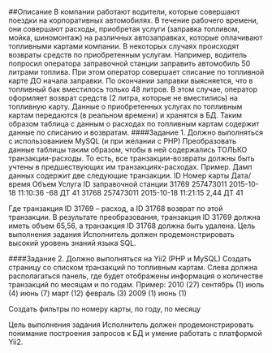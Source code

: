 ##Описание
В компании работают водители, которые совершают поездки на корпоративных автомобилях. В течение рабочего времени, они совершают расходы, приобретая услуги (заправка топливом, мойка, шиномонтаж) на различных автозаправках, которые оплачивают топливными картами компании.
В некоторых случаях происходят возвраты средств по приобретенным услугам. Например, водитель попросил оператора заправочной станции заправить автомобиль 50 литрами топлива. При этом оператор совершает списание по топливной карте ДО начала заправки. По окончании заправки выясняется, что в топливный бак вместилось только 48 литров. В этом случае, оператор оформляет возврат средств (2 литра, которые не вместились) на топливную карту.
Данные о приобретенных услугах по топливным картам передаются (в реальном времени) и хранятся в БД.
Таким образом таблица с данным о расходах по топливным картам содержит данные по списанию и возвратам.
####Задание 1. Должно выполняться с использованием MySQL (и при желании с PHP)
Преобразовать данные таблицы таким образом, чтобы в ней содержались ТОЛЬКО транзакции-расходы. То есть, все транзакции-возвраты должны быть учтены в предшествующих им транзакциях-расходах.
Пример. Дамп данных содержит две следующие транзакции.
ID	Номер карты	Дата/время	Объем	Услуга	ID заправочной станции
31769	257473011	2015-10-18 11:10:36	-68	ДТ	41
31768	257473011	2015-10-18 11:21:15	2,44	ДТ	41

Где транзакция ID 31769 – расход, а ID 31768 возврат по этой транзакции.
В результате преобразования, транзакция ID 31769 должна иметь объем 65,56, а транзакция ID 31768 должна быть удалена.
Цель выполнения задания
Исполнитель должен продемонстрировать высокий уровень знаний языка SQL.

####Задание 2. Должно выполняться на Yii2 (PHP и MySQL)
Создать страницу со списком транзакций по топливным картам. Слева должна располагаться панель, где будет отображены информация о количестве транзакций по месяцам и по годам.
Пример:
2010 (27)
  сентябрь (1)
  июль (4)
  июнь (7)
  март (12)
  февраль (3)
2009 (1)
  июнь (1)

Создать фильтры по номеру карты, по году, по месяцу

Цель выполнения задания
Исполнитель должен продемонстрировать понимание построения запросов к БД и умение работать с платформой Yii2.
